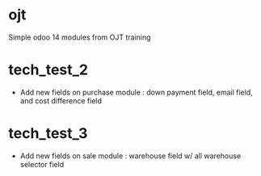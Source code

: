 # ojt
Simple odoo 14 modules from OJT training

# tech_test_2
- Add new fields on purchase module : down payment field, email field, and cost difference field

# tech_test_3
- Add new fields on sale module : warehouse field w/ all warehouse selector field